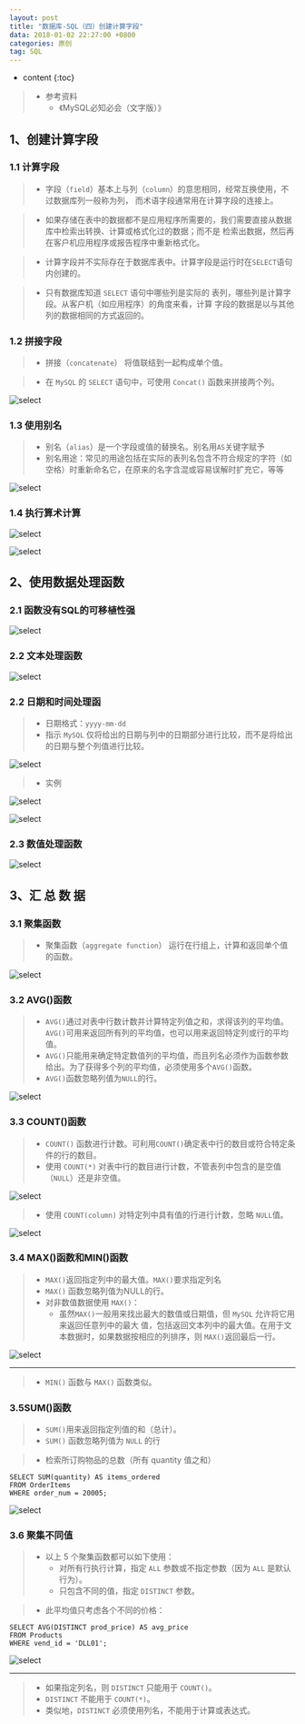 ```yaml
---
layout: post
title: "数据库-SQL（四）创建计算字段"
data: 2018-01-02 22:27:00 +0800
categories: 原创
tag: SQL
---
```

* content
{:toc}

> * 参考资料
>   * 《MySQL必知必会（文字版）》

<!-- more -->

## 1、创建计算字段

### 1.1 计算字段

> * 字段（`field`）基本上与列（`column`）的意思相同，经常互换使用，不过数据库列一般称为列，
    而术语字段通常用在计算字段的连接上。
    
> * 如果存储在表中的数据都不是应用程序所需要的，我们需要直接从数据库中检索出转换、计算或格式化过的数据；而不是
    检索出数据，然后再在客户机应用程序或报告程序中重新格式化。
    
> * 计算字段并不实际存在于数据库表中。计算字段是运行时在`SELECT`语句内创建的。

> * 只有数据库知道 `SELECT` 语句中哪些列是实际的
    表列，哪些列是计算字段。从客户机（如应用程序）的角度来看，计算
    字段的数据是以与其他列的数据相同的方式返回的。
    
### 1.2 拼接字段

> * 拼接（`concatenate`） 将值联结到一起构成单个值。

> * 在 `MySQL` 的 `SELECT` 语句中，可使用 `Concat()` 函数来拼接两个列。

![select](/styles/images/sql/sql-25.png)

### 1.3 使用别名

> * 别名（`alias`）是一个字段或值的替换名。别名用`AS`关键字赋予
> * 别名用途：常见的用途包括在实际的表列名包含不符合规定的字符（如空格）时重新命名它，在原来的名字含混或容易误解时扩充它，等等

![select](/styles/images/sql/sql-26.png)

### 1.4 执行算术计算

![select](/styles/images/sql/sql-27.png)

![select](/styles/images/sql/sql-28.png)

## 2、使用数据处理函数

### 2.1 函数没有SQL的可移植性强

![select](/styles/images/sql/sql-29.png)

### 2.2 文本处理函数

![select](/styles/images/sql/sql-30.png)

### 2.2 日期和时间处理函

> * 日期格式：`yyyy-mm-dd`
> * 指示 `MySQL` 仅将给出的日期与列中的日期部分进行比较，而不是将给出的日期与整个列值进行比较。

![select](/styles/images/sql/sql-31.png)

> * 实例

![select](/styles/images/sql/sql-33.png)

![select](/styles/images/sql/sql-34.png)


### 2.3 数值处理函数

![select](/styles/images/sql/sql-32.png)

## 3、汇 总 数 据

### 3.1 聚集函数

> * 聚集函数（`aggregate function`） 运行在行组上，计算和返回单个值的函数。

![select](/styles/images/sql/sql-35.png)

### 3.2 AVG()函数

> * `AVG()`通过对表中行数计数并计算特定列值之和，求得该列的平均值。`AVG()`可用来返回所有列的平均值，也可以用来返回特定列或行的平均值。
> * `AVG()`只能用来确定特定数值列的平均值，而且列名必须作为函数参数给出。为了获得多个列的平均值，必须使用多个`AVG()`函数。
> * `AVG()`函数忽略列值为`NULL`的行。

![select](/styles/images/sql/sql-36.png)

### 3.3 COUNT()函数

> * `COUNT()` 函数进行计数。可利用`COUNT()`确定表中行的数目或符合特定条件的行的数目。
> * 使用 `COUNT(*)` 对表中行的数目进行计数，不管表列中包含的是空值（`NULL`）还是非空值。 

![select](/styles/images/sql/sql-37.png)

> * 使用 `COUNT(column)` 对特定列中具有值的行进行计数，忽略 `NULL`值。

![select](/styles/images/sql/sql-38.png)

### 3.4 MAX()函数和MIN()函数

> * `MAX()`返回指定列中的最大值。`MAX()`要求指定列名
> * `MAX()` 函数忽略列值为NULL的行。
> * 对非数值数据使用 `MAX()`：
>   *  虽然`MAX()`一般用来找出最大的数值或日期值，但 `MySQL` 允许将它用来返回任意列中的最大
      值，包括返回文本列中的最大值。在用于文本数据时，如果数据按相应的列排序，则 `MAX()`返回最后一行。

![select](/styles/images/sql/sql-39.png)

---

> * `MIN()` 函数与 `MAX()` 函数类似。

### 3.5SUM()函数

> * `SUM()`用来返回指定列值的和（总计）。
> * `SUM()` 函数忽略列值为 `NULL` 的行

> * 检索所订购物品的总数（所有 quantity 值之和）

```
SELECT SUM(quantity) AS items_ordered
FROM OrderItems
WHERE order_num = 20005; 
```

![select](/styles/images/sql/sql-40.png)


### 3.6 聚集不同值

> * 以上 5 个聚集函数都可以如下使用：
>   * 对所有行执行计算，指定 `ALL` 参数或不指定参数（因为 `ALL` 是默认行为）。
>   * 只包含不同的值，指定 `DISTINCT` 参数。

> * 此平均值只考虑各个不同的价格：

```
SELECT AVG(DISTINCT prod_price) AS avg_price
FROM Products
WHERE vend_id = 'DLL01'; 
```

![select](/styles/images/sql/sql-41.png)

---

> * 如果指定列名，则 `DISTINCT` 只能用于 `COUNT()`。
> * `DISTINCT` 不能用于 `COUNT(*)`。
> * 类似地，`DISTINCT` 必须使用列名，不能用于计算或表达式。


